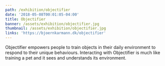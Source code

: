 ```yaml
---
path: /exhibition/objectifier
date: '2018-05-08T00:01:05-04:00'
title: Objectifier
banner: /assets/exhibition/objectifier.jpg
thumbnail: /assets/exhibition/objectifier.jpg
links: 'https://bjoernkarmann.dk/objectifier'
---
```

Objectifier empowers people to train objects in their daily environment to respond to their unique behaviours. Interacting with Objectifier is much like training a pet and it sees and understands its environment.
